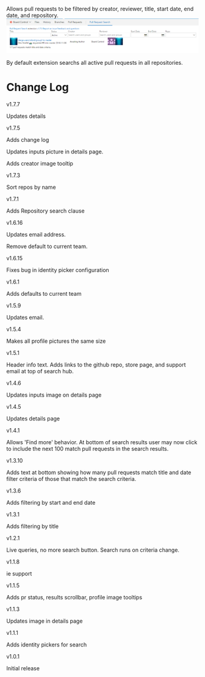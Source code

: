 Allows pull requests to be filtered by creator, reviewer, title, start date, end date, and repository.
![Image of inputs](img/inputs.png)

By default extension searchs all active pull requests in all repositories.

# Change Log

v1.7.7

Updates details

v1.7.5

Adds change log

Updates inputs picture in details page.

Adds creator image tooltip

v1.7.3

Sort repos by name

v1.7.1

Adds Repository search clause

v1.6.16

Updates email address.

Remove default to current team.

v1.6.15

Fixes bug in identity picker configuration

v1.6.1

Adds defaults to current team

v1.5.9

Updates email.

v1.5.4

Makes all profile pictures the same size

v1.5.1

Header info text. Adds links to the github repo, store page, and support email at top of search hub.

v1.4.6

Updates inputs image on details page

v1.4.5

Updates details page

v1.4.1

Allows 'Find more' behavior. At bottom of search results user may now click to include the next 100 match pull requests in the search results.

v1.3.10

Adds text at bottom showing how many pull requests match title and date filter criteria of those that match the search criteria.

v1.3.6

Adds filtering by start and end date

v1.3.1

Adds filtering by title

v1.2.1

Live queries, no more search button. Search runs on criteria change.

v1.1.8

ie support

v1.1.5

Adds pr status, results scrollbar, profile image tooltips

v1.1.3

Updates image in details page

v1.1.1

Adds identity pickers for search

v1.0.1

Initial release